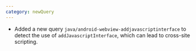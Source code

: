 ```yaml
---
category: newQuery
---
```

* Added a new query `java/android-webview-addjavascriptinterface` to detect the use of `addJavascriptInterface`, which can lead to cross-site scripting.

